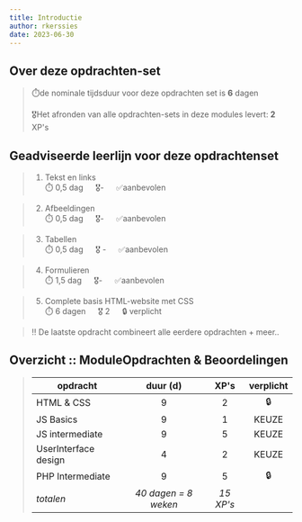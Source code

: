 ```yaml
---
title: Introductie
author: rkerssies
date: 2023-06-30
---
```


## Over deze opdrachten-set
> ⏱️de nominale tijdsduur voor deze opdrachten set is **6** dagen<br>
>
> 🎖️Het afronden van alle opdrachten-sets in deze modules levert: **2** XP's<br>

## Geadviseerde leerlijn voor deze opdrachtenset
> 1.  Tekst en links<br>
> ⏱️ 0,5 dag &emsp; 🎖- &emsp;  ✅aanbevolen

> 2. Afbeeldingen<br>
> ⏱️ 0,5 dag &emsp; 🎖- &emsp;  ✅aanbevolen

> 3. Tabellen<br>
> ⏱️ 0,5 dag &emsp; 🎖 - &emsp;  ✅aanbevolen

> 4. Formulieren<br>
> ⏱️ 1,5 dag &emsp; 🎖- &emsp;  ✅aanbevolen

> 5. Complete basis HTML-website met CSS <br>
> ⏱️ 6 dagen &emsp; 🎖 2 &emsp; 🔒 verplicht

  
> ‼️ De laatste opdracht combineert alle eerdere opdrachten + meer..<br>


##  Overzicht :: ModuleOpdrachten & Beoordelingen
> | **opdracht**         |     **duur (d)**     | **XP's**  |   **verplicht**   |
> |----------------------|:--------------------:|:-----------:|:-----------------:|
> | HTML & CSS           |          9           |      2      |        🔒         |
> | JS Basics            |          9           |      1      |       KEUZE       |
> | JS intermediate      |          9           |      5      |       KEUZE       |
> | UserInterface design |          4           |      2      |       KEUZE       |
> | PHP Intermediate     |          9           |      5      |        🔒         |
> | *totalen*            | *40 dagen = 8 weken* | *15 XP's* |                   |

